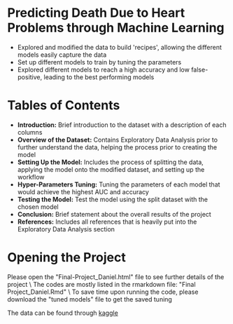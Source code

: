 # Predicting Death Due to Heart Problems through Machine Learning
- Explored and modified the data to build 'recipes', allowing the different models easily capture the data
- Set up different models to train by tuning the parameters
- Explored different models to reach a high accuracy and low false-positive, leading to the best performing models

# Tables of Contents
- **Introduction:** Brief introduction to the dataset with a description of each columns
- **Overview of the Dataset:** Contains Exploratory Data Analysis prior to further understand the data, helping the process prior to creating the model
- **Setting Up the Model:** Includes the process of splitting the data, applying the model onto the modified dataset, and setting up the workflow
- **Hyper-Parameters Tuning:** Tuning the parameters of each model that would achieve the highest AUC and accuracy
- **Testing the Model:** Test the model using the split dataset with the chosen model
- **Conclusion:** Brief statement about the overall results of the project
- **References:** Includes all references that is heavily put into the Exploratory Data Analysis section

# Opening the Project

Please open the "Final-Project_Daniel.html" file to see further details of the project \\
The codes are mostly listed in the rmarkdown file: "Final Project_Daniel.Rmd" \\
To save time upon running the code, please download the "tuned models" file to get the saved tuning 


The data can be found through [kaggle](https://www.kaggle.com/datasets/andrewmvd/heart-failure-clinical-data)
